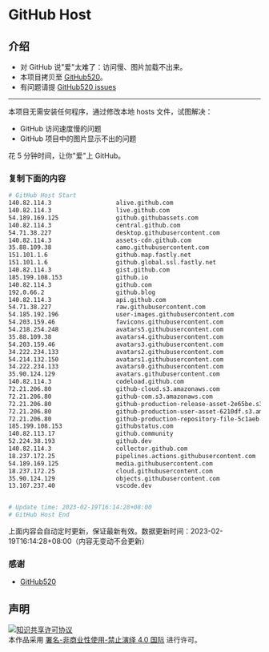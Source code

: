 # GitHub Host
## 介绍
- 对 GitHub 说"爱"太难了：访问慢、图片加载不出来。
- 本项目拷贝至 [GitHub520](https://github.com/521xueweihan/GitHub520)。
- 有问题请提 [GitHub520 issues](https://github.com/521xueweihan/GitHub520/issues/new)

---

本项目无需安装任何程序，通过修改本地 hosts 文件，试图解决：
- GitHub 访问速度慢的问题
- GitHub 项目中的图片显示不出的问题

花 5 分钟时间，让你"爱"上 GitHub。

### 复制下面的内容
```bash
# GitHub Host Start
140.82.114.3                  alive.github.com
140.82.114.3                  live.github.com
54.189.169.125                github.githubassets.com
140.82.114.3                  central.github.com
54.71.38.227                  desktop.githubusercontent.com
140.82.114.3                  assets-cdn.github.com
35.88.109.38                  camo.githubusercontent.com
151.101.1.6                   github.map.fastly.net
151.101.1.6                   github.global.ssl.fastly.net
140.82.114.3                  gist.github.com
185.199.108.153               github.io
140.82.114.3                  github.com
192.0.66.2                    github.blog
140.82.114.3                  api.github.com
54.71.38.227                  raw.githubusercontent.com
54.185.192.196                user-images.githubusercontent.com
54.203.159.46                 favicons.githubusercontent.com
54.218.254.248                avatars5.githubusercontent.com
35.88.109.38                  avatars4.githubusercontent.com
54.203.159.46                 avatars3.githubusercontent.com
34.222.234.133                avatars2.githubusercontent.com
54.214.132.150                avatars1.githubusercontent.com
34.222.234.133                avatars0.githubusercontent.com
35.90.124.129                 avatars.githubusercontent.com
140.82.114.3                  codeload.github.com
72.21.206.80                  github-cloud.s3.amazonaws.com
72.21.206.80                  github-com.s3.amazonaws.com
72.21.206.80                  github-production-release-asset-2e65be.s3.amazonaws.com
72.21.206.80                  github-production-user-asset-6210df.s3.amazonaws.com
72.21.206.80                  github-production-repository-file-5c1aeb.s3.amazonaws.com
185.199.108.153               githubstatus.com
140.82.113.17                 github.community
52.224.38.193                 github.dev
140.82.114.3                  collector.github.com
18.237.172.25                 pipelines.actions.githubusercontent.com
54.189.169.125                media.githubusercontent.com
18.237.172.25                 cloud.githubusercontent.com
35.90.124.129                 objects.githubusercontent.com
13.107.237.40                 vscode.dev


# Update time: 2023-02-19T16:14:28+08:00
# GitHub Host End

```
上面内容会自动定时更新，保证最新有效。数据更新时间：2023-02-19T16:14:28+08:00（内容无变动不会更新）

### 感谢

- [GitHub520](https://github.com/521xueweihan/GitHub520)

## 声明
<a rel="license" href="https://creativecommons.org/licenses/by-nc-nd/4.0/deed.zh"><img alt="知识共享许可协议" style="border-width: 0" src="https://licensebuttons.net/l/by-nc-nd/4.0/88x31.png"></a><br>本作品采用 <a rel="license" href="https://creativecommons.org/licenses/by-nc-nd/4.0/deed.zh">署名-非商业性使用-禁止演绎 4.0 国际</a> 进行许可。
